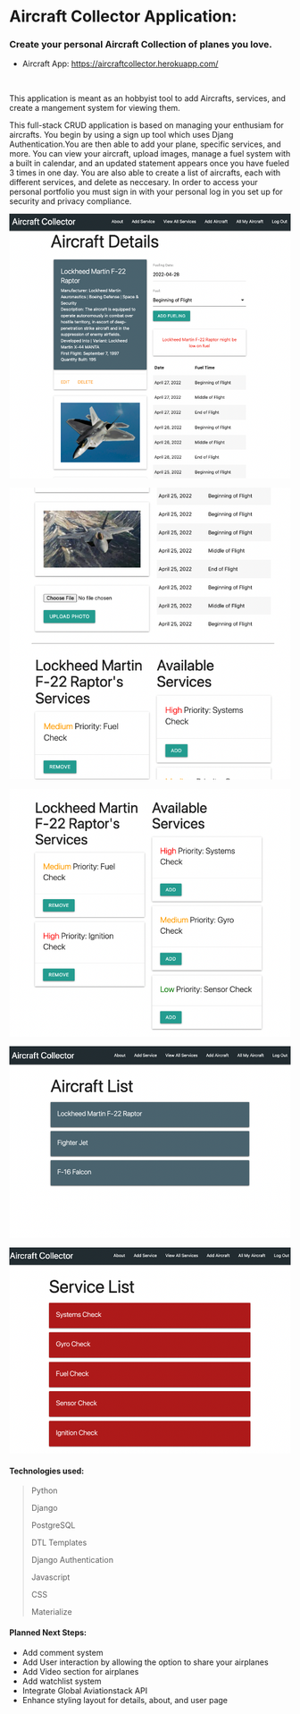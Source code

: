 #  Aircraft Collector Application:

### Create your personal Aircraft Collection of planes you love. 

- Aircraft App: https://aircraftcollector.herokuapp.com/
<br>
<p>This application is meant as an hobbyist tool to add Aircrafts, services, and create a mangement system for viewing them.  

<p>This full-stack CRUD application is based on managing your enthusiam for aircrafts. You begin by using a sign up tool which uses Djang Authentication.You are then able to add your plane, specific services, and more. You can view your aircraft, upload images, manage a fuel system with a built in calendar, and an updated statement appears once you have fueled 3 times in one day. You are also able to create a list of aircrafts, each with different services, and delete as neccesary. In order to access your personal portfolio you must sign in with your personal log in you set up for security and privacy compliance. 

<br>

![Aircraft Details](screenshots/aircraft_details.png)

![Aircraft Photos](screenshots/aircraft_details2.png)

![Aircraft Services](screenshots/aircraft_details3.png)

![Aircraft List](screenshots/aircraft_list.png)

![Service List](screenshots/service_list.png)


#### Technologies used:
> Python
>
> Django
>
> PostgreSQL
>
> DTL Templates
>
> Django Authentication
>
> Javascript
>
> CSS
>
> Materialize 
>

#### Planned Next Steps:
- Add comment system
- Add User interaction by allowing the option to share your airplanes
- Add Video section for airplanes
- Add watchlist system 
- Integrate Global Aviationstack API 
- Enhance styling layout for details, about, and user page 